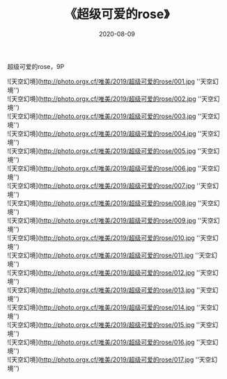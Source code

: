 ﻿---
layout: post
title:  《超级可爱的rose》
date:   2020-08-09
img: http://photo.orgx.cf/唯美/2019/超级可爱的rose/000.jpg
categories: [美女, 清纯, 唯美]
---

超级可爱的rose，9P



![天空幻境](http://photo.orgx.cf/唯美/2019/超级可爱的rose/001.jpg ''天空幻境'') <br>
![天空幻境](http://photo.orgx.cf/唯美/2019/超级可爱的rose/002.jpg ''天空幻境'') <br>
![天空幻境](http://photo.orgx.cf/唯美/2019/超级可爱的rose/003.jpg ''天空幻境'') <br>
![天空幻境](http://photo.orgx.cf/唯美/2019/超级可爱的rose/004.jpg ''天空幻境'') <br>
![天空幻境](http://photo.orgx.cf/唯美/2019/超级可爱的rose/005.jpg ''天空幻境'') <br>
![天空幻境](http://photo.orgx.cf/唯美/2019/超级可爱的rose/006.jpg ''天空幻境'') <br>
![天空幻境](http://photo.orgx.cf/唯美/2019/超级可爱的rose/007.jpg ''天空幻境'') <br>
![天空幻境](http://photo.orgx.cf/唯美/2019/超级可爱的rose/008.jpg ''天空幻境'') <br>
![天空幻境](http://photo.orgx.cf/唯美/2019/超级可爱的rose/009.jpg ''天空幻境'') <br>
![天空幻境](http://photo.orgx.cf/唯美/2019/超级可爱的rose/010.jpg ''天空幻境'') <br>
![天空幻境](http://photo.orgx.cf/唯美/2019/超级可爱的rose/011.jpg ''天空幻境'') <br>
![天空幻境](http://photo.orgx.cf/唯美/2019/超级可爱的rose/012.jpg ''天空幻境'') <br>
![天空幻境](http://photo.orgx.cf/唯美/2019/超级可爱的rose/013.jpg ''天空幻境'') <br>
![天空幻境](http://photo.orgx.cf/唯美/2019/超级可爱的rose/014.jpg ''天空幻境'') <br>
![天空幻境](http://photo.orgx.cf/唯美/2019/超级可爱的rose/015.jpg ''天空幻境'') <br>
![天空幻境](http://photo.orgx.cf/唯美/2019/超级可爱的rose/016.jpg ''天空幻境'') <br>
![天空幻境](http://photo.orgx.cf/唯美/2019/超级可爱的rose/017.jpg ''天空幻境'') <br>